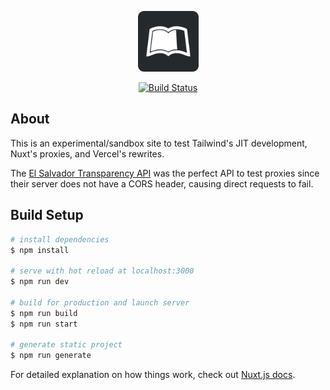 <p align="center">
<a href="https://transparencia.vlass.dev/" target="_blank"><img src="/static/icon.png" width="97"></a>
</p>
<p align="center">
<a href="https://github.com/vlasscontreras/transparencia/actions/workflows/ci.yml"><img src="https://github.com/vlasscontreras/transparencia/actions/workflows/ci.yml/badge.svg?branch=main" alt="Build Status"></a>
</p>

## About

This is an experimental/sandbox site to test Tailwind's JIT development, Nuxt's proxies, and Vercel's rewrites.

The [El Salvador Transparency API](https://www.transparencia.gob.sv/api/v1/home) was the perfect API to test proxies since their server does not have a CORS header, causing direct requests to fail.

## Build Setup

```bash
# install dependencies
$ npm install

# serve with hot reload at localhost:3000
$ npm run dev

# build for production and launch server
$ npm run build
$ npm run start

# generate static project
$ npm run generate
```

For detailed explanation on how things work, check out [Nuxt.js docs](https://nuxtjs.org).
